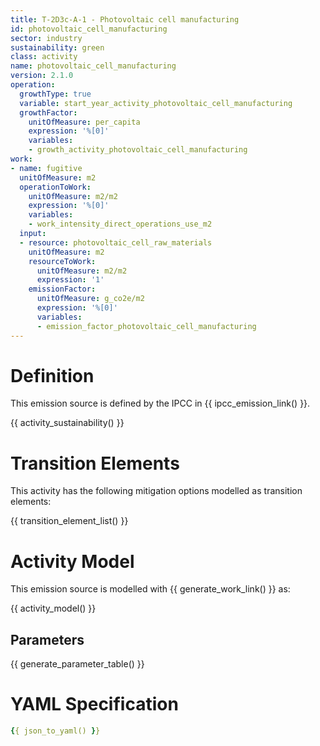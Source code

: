 ```yaml
---
title: T-2D3c-A-1 - Photovoltaic cell manufacturing
id: photovoltaic_cell_manufacturing
sector: industry
sustainability: green
class: activity
name: photovoltaic_cell_manufacturing
version: 2.1.0
operation:
  growthType: true
  variable: start_year_activity_photovoltaic_cell_manufacturing
  growthFactor:
    unitOfMeasure: per_capita
    expression: '%[0]'
    variables:
    - growth_activity_photovoltaic_cell_manufacturing
work:
- name: fugitive
  unitOfMeasure: m2
  operationToWork:
    unitOfMeasure: m2/m2
    expression: '%[0]'
    variables:
    - work_intensity_direct_operations_use_m2
  input:
  - resource: photovoltaic_cell_raw_materials
    unitOfMeasure: m2
    resourceToWork:
      unitOfMeasure: m2/m2
      expression: '1'
    emissionFactor:
      unitOfMeasure: g_co2e/m2
      expression: '%[0]'
      variables:
      - emission_factor_photovoltaic_cell_manufacturing
---
```

# Definition
This emission source is defined by the IPCC in {{ ipcc_emission_link() }}.


{{ activity_sustainability() }}

# Transition Elements

This activity has the following mitigation options modelled as transition elements:

{{ transition_element_list() }}

# Activity Model
This emission source is modelled with {{ generate_work_link() }} as:

{{ activity_model() }}

## Parameters

{{ generate_parameter_table() }}

# YAML Specification

```yaml
{{ json_to_yaml() }}
```
